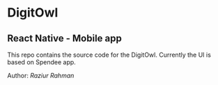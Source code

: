 # DigitOwl

## React Native - Mobile app

This repo contains the source code for the DigitOwl. Currently the UI is based on Spendee app.

Author: *Raziur Rahman*


